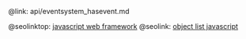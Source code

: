 @link: api/eventsystem_hasevent.md

@seolinktop: [javascript web framework](https://webix.com)
@seolink: [object list javascript](https://webix.com/widget/list/)